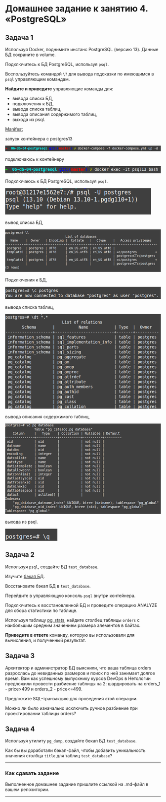 # Домашнее задание к занятию 4. «PostgreSQL»

## Задача 1

Используя Docker, поднимите инстанс PostgreSQL (версию 13). Данные БД сохраните в volume.

Подключитесь к БД PostgreSQL, используя `psql`.

Воспользуйтесь командой `\?` для вывода подсказки по имеющимся в `psql` управляющим командам.

**Найдите и приведите** управляющие команды для:

- вывода списка БД,
- подключения к БД,
- вывода списка таблиц,
- вывода описания содержимого таблиц,
- выхода из psql.

[Manifest](docker-compose.yml)

запуск контейнера с postgres13

![task1_container.png](images%2Ftask1_container.png)

подключаюсь к контейнеру

![task1_bash.png](images%2Ftask1_bash.png)

Подключаюсь к БД PostgreSQL, используя `psql`.

![task1_enter.png](images%2Ftask1_enter.png)

вывод списка БД,

![task1_databases.png](images%2Ftask1_databases.png)

Подключения к БД,

![task1_connect.png](images%2Ftask1_connect.png)

вывода списка таблиц,

![task1_tables.png](images%2Ftask1_tables.png)

вывода описания содержимого таблиц,

![task1_table.png](images%2Ftask1_table.png)

выхода из psql.

![task1_quit.png](images%2Ftask1_quit.png)

## Задача 2


Используя `psql`, создайте БД `test_database`.

Изучите [бэкап БД](https://github.com/netology-code/virt-homeworks/tree/virt-11/06-db-04-postgresql/test_data).

Восстановите бэкап БД в `test_database`.

Перейдите в управляющую консоль `psql` внутри контейнера.

Подключитесь к восстановленной БД и проведите операцию ANALYZE для сбора статистики по таблице.

Используя таблицу [pg_stats](https://postgrespro.ru/docs/postgresql/12/view-pg-stats), найдите столбец таблицы `orders` 
с наибольшим средним значением размера элементов в байтах.

**Приведите в ответе** команду, которую вы использовали для вычисления, и полученный результат.

## Задача 3

Архитектор и администратор БД выяснили, что ваша таблица orders разрослась до невиданных размеров и
поиск по ней занимает долгое время. Вам как успешному выпускнику курсов DevOps в Нетологии предложили
провести разбиение таблицы на 2: шардировать на orders_1 - price>499 и orders_2 - price<=499.

Предложите SQL-транзакцию для проведения этой операции.

Можно ли было изначально исключить ручное разбиение при проектировании таблицы orders?

## Задача 4

Используя утилиту `pg_dump`, создайте бекап БД `test_database`.

Как бы вы доработали бэкап-файл, чтобы добавить уникальность значения столбца `title` для таблиц `test_database`?

---

### Как cдавать задание

Выполненное домашнее задание пришлите ссылкой на .md-файл в вашем репозитории.

---

